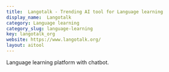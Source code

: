 ```yaml
---
title:  Langotalk - Trending AI tool for Language learning
display_name:  Langotalk
category: Language learning
category_slug: language-learning
key: langotalk_org
website: https://www.langotalk.org/
layout: aitool
---
```


Language learning platform with chatbot.
